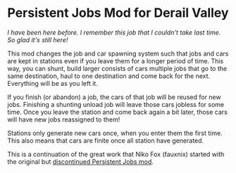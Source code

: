 # Persistent Jobs Mod for Derail Valley

*I have been here before. I remember this job that I couldn't take last time. So glad it's still here!*

This mod changes the job and car spawning system such that jobs and cars are kept in stations even if you leave them for a longer period of time. This way, you can shunt, build larger consists of cars multiple jobs that go to the same destination, haul to one destination and come back for the next. Everything will be as you left it.

If you finish (or abandon) a job, the cars of that job will be reused for new jobs. Finishing a shunting unload job will leave those cars jobless for some time. Once you leave the station and come back again a bit later, those cars will have new jobs reassigned to them!

Stations only generate new cars once, when you enter them the first time. This also means that cars are finite once all station have generated.

This is a continuation of the great work that Niko Fox (fauxnix) started with the original but [discontinued Persistent Jobs mod](https://www.nexusmods.com/derailvalley/mods/151).
